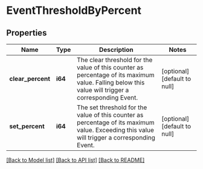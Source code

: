 # EventThresholdByPercent

## Properties
Name | Type | Description | Notes
------------ | ------------- | ------------- | -------------
**clear_percent** | **i64** | The clear threshold for the value of this counter as percentage of its maximum value. Falling below this value will trigger a corresponding Event. | [optional] [default to null]
**set_percent** | **i64** | The set threshold for the value of this counter as percentage of its maximum value. Exceeding this value will trigger a corresponding Event. | [optional] [default to null]

[[Back to Model list]](../README.md#documentation-for-models) [[Back to API list]](../README.md#documentation-for-api-endpoints) [[Back to README]](../README.md)


